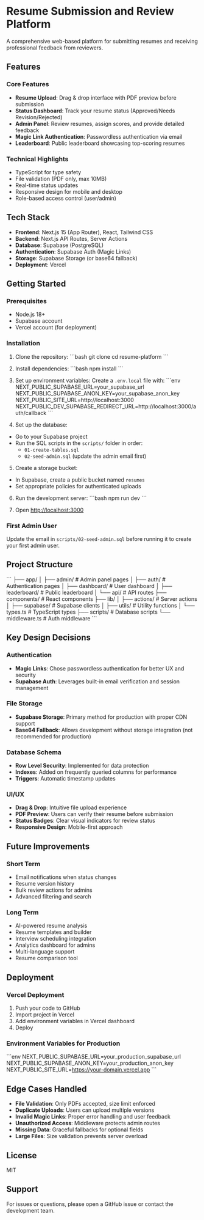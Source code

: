 # Resume Submission and Review Platform

A comprehensive web-based platform for submitting resumes and receiving professional feedback from reviewers.

## Features

### Core Features
- **Resume Upload**: Drag & drop interface with PDF preview before submission
- **Status Dashboard**: Track your resume status (Approved/Needs Revision/Rejected)
- **Admin Panel**: Review resumes, assign scores, and provide detailed feedback
- **Magic Link Authentication**: Passwordless authentication via email
- **Leaderboard**: Public leaderboard showcasing top-scoring resumes

### Technical Highlights
- TypeScript for type safety
- File validation (PDF only, max 10MB)
- Real-time status updates
- Responsive design for mobile and desktop
- Role-based access control (user/admin)

## Tech Stack

- **Frontend**: Next.js 15 (App Router), React, Tailwind CSS
- **Backend**: Next.js API Routes, Server Actions
- **Database**: Supabase (PostgreSQL)
- **Authentication**: Supabase Auth (Magic Links)
- **Storage**: Supabase Storage (or base64 fallback)
- **Deployment**: Vercel

## Getting Started

### Prerequisites
- Node.js 18+ 
- Supabase account
- Vercel account (for deployment)

### Installation

1. Clone the repository:
\`\`\`bash
git clone <your-repo-url>
cd resume-platform
\`\`\`

2. Install dependencies:
\`\`\`bash
npm install
\`\`\`

3. Set up environment variables:
Create a `.env.local` file with:
\`\`\`env
NEXT_PUBLIC_SUPABASE_URL=your_supabase_url
NEXT_PUBLIC_SUPABASE_ANON_KEY=your_supabase_anon_key
NEXT_PUBLIC_SITE_URL=http://localhost:3000
NEXT_PUBLIC_DEV_SUPABASE_REDIRECT_URL=http://localhost:3000/auth/callback
\`\`\`

4. Set up the database:
- Go to your Supabase project
- Run the SQL scripts in the `scripts/` folder in order:
  - `01-create-tables.sql`
  - `02-seed-admin.sql` (update the admin email first)

5. Create a storage bucket:
- In Supabase, create a public bucket named `resumes`
- Set appropriate policies for authenticated uploads

6. Run the development server:
\`\`\`bash
npm run dev
\`\`\`

7. Open [http://localhost:3000](http://localhost:3000)

### First Admin User

Update the email in `scripts/02-seed-admin.sql` before running it to create your first admin user.

## Project Structure

\`\`\`
├── app/
│   ├── admin/              # Admin panel pages
│   ├── auth/               # Authentication pages
│   ├── dashboard/          # User dashboard
│   ├── leaderboard/        # Public leaderboard
│   └── api/                # API routes
├── components/             # React components
├── lib/
│   ├── actions/            # Server actions
│   ├── supabase/           # Supabase clients
│   ├── utils/              # Utility functions
│   └── types.ts            # TypeScript types
├── scripts/                # Database scripts
└── middleware.ts           # Auth middleware
\`\`\`

## Key Design Decisions

### Authentication
- **Magic Links**: Chose passwordless authentication for better UX and security
- **Supabase Auth**: Leverages built-in email verification and session management

### File Storage
- **Supabase Storage**: Primary method for production with proper CDN support
- **Base64 Fallback**: Allows development without storage integration (not recommended for production)

### Database Schema
- **Row Level Security**: Implemented for data protection
- **Indexes**: Added on frequently queried columns for performance
- **Triggers**: Automatic timestamp updates

### UI/UX
- **Drag & Drop**: Intuitive file upload experience
- **PDF Preview**: Users can verify their resume before submission
- **Status Badges**: Clear visual indicators for review status
- **Responsive Design**: Mobile-first approach

## Future Improvements

### Short Term
- Email notifications when status changes
- Resume version history
- Bulk review actions for admins
- Advanced filtering and search

### Long Term
- AI-powered resume analysis
- Resume templates and builder
- Interview scheduling integration
- Analytics dashboard for admins
- Multi-language support
- Resume comparison tool

## Deployment

### Vercel Deployment

1. Push your code to GitHub
2. Import project in Vercel
3. Add environment variables in Vercel dashboard
4. Deploy

### Environment Variables for Production
\`\`\`env
NEXT_PUBLIC_SUPABASE_URL=your_production_supabase_url
NEXT_PUBLIC_SUPABASE_ANON_KEY=your_production_anon_key
NEXT_PUBLIC_SITE_URL=https://your-domain.vercel.app
\`\`\`

## Edge Cases Handled

- **File Validation**: Only PDFs accepted, size limit enforced
- **Duplicate Uploads**: Users can upload multiple versions
- **Invalid Magic Links**: Proper error handling and user feedback
- **Unauthorized Access**: Middleware protects admin routes
- **Missing Data**: Graceful fallbacks for optional fields
- **Large Files**: Size validation prevents server overload

## License

MIT

## Support

For issues or questions, please open a GitHub issue or contact the development team.
